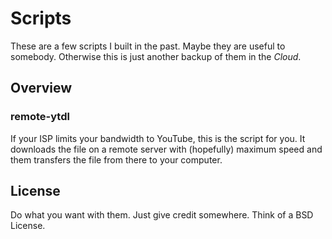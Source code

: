 # Scripts

These are a few scripts I built in the past. Maybe they are useful to somebody.
Otherwise this is just another backup of them in the *Cloud*.

## Overview

### remote-ytdl

If your ISP limits your bandwidth to YouTube, this is the script for you.
It downloads the file on a remote server with (hopefully) maximum speed
and them transfers the file from there to your computer.

## License

Do what you want with them. Just give credit somewhere. Think of a BSD License.